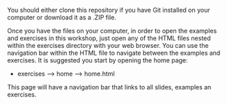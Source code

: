 You should either clone this repository if you have Git installed on your computer or download it as a .ZIP file. 

Once you have the files on your computer, in order to open the examples and exercises in this workshop, just open any of the HTML files nested within the exercises directory with your web browser. You can use the navigation bar within the HTML file to navigate between the examples and exercises. It is suggested you start by opening the home page:

- exercises --> home --> home.html

This page will have a navigation bar that links to all slides, examples an exercises. 

